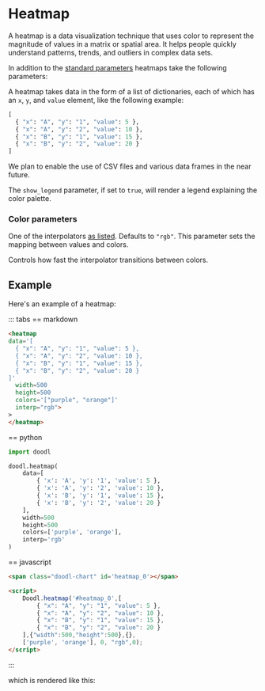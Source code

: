 # Heatmap

A heatmap is a data visualization technique that uses color to
represent the magnitude of values in a matrix or spatial area. It
helps people quickly understand patterns, trends, and outliers in
complex data sets.

<Parameters>

In addition to the [standard parameters](/charts/intro#standard-parameters)
heatmaps take the following parameters:

<Parameter name="data" type="list of dicts">
<div>

A heatmap takes data in the form of a list of dictionaries,
each of which has an `x`, `y`, and `value` element, like the
following example:

~~~python
[
  { "x": "A", "y": "1", "value": 5 },
  { "x": "A", "y": "2", "value": 10 },
  { "x": "B", "y": "1", "value": 15 },
  { "x": "B", "y": "2", "value": 20 }
]
~~~

We plan to enable the use of CSV files and various data frames
in the near future.

</div>
</Parameter>
<Parameter name="show_legend" type="Boolean">

The `show_legend` parameter, if set to `true`, will render a legend
explaining the color palette.

</Parameter>

### Color parameters

<Parameter name="interp" type="String">

One of the interpolators [as listed](/color#color-maps). Defaults to
`"rgb"`. This parameter sets the mapping between values and colors.

</Parameter>
  <Parameter name="gamma" type="Number (0.0 to 1.0)">

Controls how fast the interpolator transitions between colors.

  </Parameter>
</Parameters>

## Example

Here's an example of a heatmap:

::: tabs
== markdown
```html
<heatmap
data='[
  { "x": "A", "y": "1", "value": 5 },
  { "x": "A", "y": "2", "value": 10 },
  { "x": "B", "y": "1", "value": 15 },
  { "x": "B", "y": "2", "value": 20 }
]'
  width=500
  height=500
  colors='["purple", "orange"]'
  interp="rgb">
>
</heatmap>
```
== python
```python
import doodl

doodl.heatmap(
    data=[
        { 'x': 'A', 'y': '1', 'value': 5 },
        { 'x': 'A', 'y': '2', 'value': 10 },
        { 'x': 'B', 'y': '1', 'value': 15 },
        { 'x': 'B', 'y': '2', 'value': 20 }
    ],
    width=500
    height=500
    colors=['purple', 'orange'],
    interp='rgb'
)
```
== javascript
```html
<span class="doodl-chart" id='heatmap_0'></span>

<script>
    Doodl.heatmap('#heatmap_0',[
        { "x": "A", "y": "1", "value": 5 },
        { "x": "A", "y": "2", "value": 10 },
        { "x": "B", "y": "1", "value": 15 },
        { "x": "B", "y": "2", "value": 20 }
    ],{"width":500,"height":500},{},
    ['purple', 'orange'], 0, "rgb",0);
</script>
```
:::

which is rendered like this:

<span class="doodl-chart" id='heatmap_0'></span>

<script>
 setTimeout(() => {
  Promise.resolve().then(() => {
    Doodl.heatmap('#heatmap_0',[
        { "x": "A", "y": "1", "value": 5 },
        { "x": "A", "y": "2", "value": 10 },
        { "x": "B", "y": "1", "value": 15 },
        { "x": "B", "y": "2", "value": 20 }
    ],{"width":500,"height":500},{},['purple', 'orange'], 0, "rgb",0);
})}, 1000)
</script>
